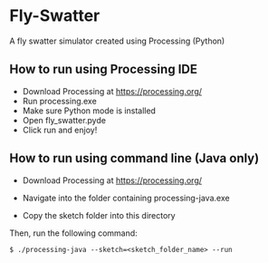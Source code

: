 # Fly-Swatter
A fly swatter simulator created using Processing (Python)

## How to run using Processing IDE
- Download Processing at https://processing.org/
- Run processing.exe
- Make sure Python mode is installed
- Open fly_swatter.pyde
- Click run and enjoy!

## How to run using command line (Java only)

- Download Processing at https://processing.org/

- Navigate into the folder containing processing-java.exe

- Copy the sketch folder into this directory

Then, run the following command:

    $ ./processing-java --sketch=<sketch_folder_name> --run
